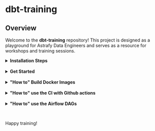 # dbt-training

## Overview

Welcome to the **dbt-training** repository! This project is designed as a playground for Astrafy Data Engineers and serves as a resource for workshops and training sessions.
&nbsp;
<details>
  <summary><strong>Installation Steps</strong></summary>

Follow the steps below to set up your environment:

1. **Create a Virtual Environment**
   ```bash
   pyenv virtualenv [PYTHON_VERSION_OF_YOUR_CHOICE] dbt-training
   ```
2. **Activate the Virtual Environment**
   ```bash
   pyenv activate dbt-training
   ```
3. **Install Poetry**
   ```bash
   pip3 install poetry
   ```
4. **Install Poetry Dependencies**
   ```bash
   poetry install
   ```
5. **Initialize Google Cloud (gcloud)**
   ```bash
   gcloud init
   ```
   - When prompted, select **Create a new Configuration**.
   - Enter a configuration name, for example: **astrafy-dbt-training**.
   - Follow the prompts to choose your email and enter the project ID (use the project ID provided in the slide).

6. **Activate the gcloud Configuration**
   ```bash
   gcloud config configurations activate astrafy-dbt-training
   ```
7. **Authenticate with Google Cloud**
   ```bash
   gcloud auth application-default login
   ```
8. **Set the DBT Profiles Directory**
   From the root of the repository, run:
   ```bash
   export DBT_PROFILES_DIR=$(pwd)
   ```
8. **Load the environment variables**
   From the root of the repository, run:
   ```bash
   source .env
   ```

---

You are now ready to run dbt commands!
</details>
&nbsp;
<details>
  <summary><strong>Get Started</strong></summary>

Once you have done the prerequisites:
- Initialize repository with cookiecutter
- Initialize infrastructure with Terraform
- Local installation steps

You are now ready to get started interacting with dbt and materialize your tables within BigQuery. Before getting started with 
dbt, you will need to ingest dummy data into your landing zone projects. Two python scripts are available in the "scripts"
folder and you have to run the scripts in this order:
```bash
-- Initialize BigQuery Dataset and tables within the Landing Zone project
python create_tables.py

-- Populate tables with dummy data
python generate_data.py
```
You now have data and can now navigate into the different dbt subfolders. Each dbt project subfolder contains a README 
as well as an exercise subfoler. Each dbt proejct covers different features and you should follow this order:

1. [customer](./dbt/customer/README.md)
2. [product](./dbt/product/README.md)
3. [transaction](./dbt/transaction/README.md)

There is also a dbt project named "all" as as explained in the [README](./dbt/all/README.md) of that project, its only
puprose is to import all dbt projects for dbt docmentation purpose.

</details>
&nbsp;

<details>
  <summary><strong>"How to" Build Docker Images</strong></summary>

This repository contains a `cloudbuild.yaml` yaml file that contains the different steps to dockerize the dbt code 
and push it to artifact registry.

By deploying the infrastructure module, you will have deployed a dedicated service account for Cloud Build with all necessary
permissions for training participants to use the Service Account and for this Service Accoutn to push images to the artifact 
registry repository located on the project "prj-astrafy-main-courses".

In order to build manually docker images for tdbt projects, users need to run from their terminal the following command 
at the root of the repository:
```bash

gcloud builds submit . \
  --config cloudbuild.yaml \
  --region=europe-west1 \
  --project prj-astrafy-main-courses \
  --service-account projects/prj-astrafy-main-courses/serviceAccounts/$SA_CLOUD_BUILD \
  --substitutions=_PACKAGE=<PACKAGE_NAME>,_COMPANY_NAME=$COMPANY_NAME,_VERSION=<VERSION>


EXAMPLE

gcloud builds submit . \
  --config cloudbuild.yaml \
  --region=europe-west1 \
  --project prj-astrafy-main-courses \
  --service-account projects/prj-astrafy-main-courses/serviceAccounts/sa-cloud-build-slb@prj-astrafy-main-courses.iam.gserviceaccount.com \
  --substitutions=_PACKAGE=customer,_COMPANY_NAME=slb_l,_VERSION="1.0.0"

```
where you need to define the followign two variables:
- PACKAGE_NAME: package for which you want to build the image (customer,product,transaction)
- VERSION: a string version taht will be used as tag when pushing your image. 

The following two variables will be taken from the `.env` file. 
- COMPANY_NAME: name of the company for the training
- SA_CLOUD_BUILD: service account created in the infra course.

</details>
&nbsp;
<details>
  <summary><strong>"How to" use the CI with Github actions</strong></summary>
This repository utilizes GitHub Actions to automate Continuous Integration (CI) processes. Two pipelines are in place:

**Deployment Pipeline**

Triggered when git tags in the format rc-x.x.x or prd-x.x.x (where x.x.x follows semantic versioning) are pushed.

```mermaid
flowchart TD
    A["Git Tag Pushed\n(rc-x.x.x or prd-x.x.x)"]
    subgraph Parallel_Tasks["Parallel Tasks"]
      B[SQL Fluff]
      C[dbt Compile]
    end
    A --> Parallel_Tasks
    Parallel_Tasks --> D[Build Docker Images]
    D --> E[Update Airflow Variable]

    %% ---- Styles ----
    %% Outer nodes (dark Astrafy blue)
    style A fill:#0069B4,stroke:#0069B4,color:#ffffff
    style D fill:#0069B4,stroke:#0069B4,color:#ffffff
    style E fill:#0069B4,stroke:#0069B4,color:#ffffff

    %% Subgraph boundary (dark Astrafy blue)
    style Parallel_Tasks fill:#0069B4,stroke:#0069B4,color:#ffffff

    %% Inner nodes (lighter blue)
    style B fill:#66C5EC,stroke:#66C5EC,color:#ffffff
    style C fill:#66C5EC,stroke:#66C5EC,color:#ffffff
```

**Merge Request Pipeline**
Triggered whenever a merge request is created on the main branch.

```mermaid
flowchart TD
    A["Merge Request on 'main' branch"]
    subgraph Parallel_Tasks["Parallel Tasks"]
      B[SQL Fluff]
      C[dbt Compile]
      D[dbt Quality Checks]
    end
    A --> Parallel_Tasks
    Parallel_Tasks --> E[dbt Project Evaluator]
    E --> F[dbt Unit Tests]
    F --> G["data-diff with recce"]

    %% ---- Styles ----
    %% Outer nodes (dark Astrafy blue)
    style A fill:#0069B4,stroke:#0069B4,color:#ffffff
    style E fill:#0069B4,stroke:#0069B4,color:#ffffff
    style F fill:#0069B4,stroke:#0069B4,color:#ffffff
    style G fill:#0069B4,stroke:#0069B4,color:#ffffff

    %% Subgraph boundary (dark Astrafy blue)
    style Parallel_Tasks fill:#0069B4,stroke:#0069B4,color:#ffffff

    %% Inner nodes (lighter blue)
    style B fill:#66C5EC,stroke:#66C5EC,color:#ffffff
    style C fill:#66C5EC,stroke:#66C5EC,color:#ffffff
    style D fill:#66C5EC,stroke:#66C5EC,color:#ffffff
```

</details>
&nbsp;


<details>
  <summary><strong>"How to" use the Airflow DAGs</strong></summary>
The Airflow directory contains the different DAGs that can be pasted in the GIT repository that is 
in sync with your Airflow instance. Airflow instance used for this training can be accessed via "https://airflow-training.astrafy.io".

In order to have a GIt directory in sync with this instance, follow instructions on this [notion documentation](https://www.notion.so/astrafy/Airflow-environments-1b72d630628880eb9a01d1c221d53e12?pvs=4#1b72d63062888082a9effcdfb1b3d41a)
and your DAGs will then appear on the Airflow UI.

All IAM bindings are managed through the infrastructure repository that will have deployed all necessary IAM bindings 
for Airflow to run your dbt DAGs.

</details>


&nbsp;

Happy training!
